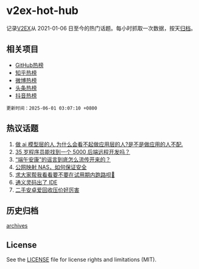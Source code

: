 # v2ex-hot-hub

 记录[V2EX](https://www.v2ex.com/)从 2021-01-06 日至今的热门话题。每小时抓取一次数据，按天[归档](archives)。
 
 ## 相关项目

- [GitHub热榜](https://github.com/snaildev/github-hot-hub)
- [知乎热榜](https://github.com/snaildev/zhihu-hot-hub)
- [微博热榜](https://github.com/snaildev/weibo-hot-hub)
- [头条热榜](https://github.com/snaildev/toutiao-hot-hub)
- [抖音热榜](https://github.com/snaildev/douyin-hot-hub)


 `更新时间：2025-06-01 03:07:10 +0800`

## 热议话题

1. [做 ai 模型层的人,为什么会看不起做应用层的人?是不是做应用的人不配.](https://www.v2ex.com/t/1135615)
1. [35 岁程序员能找到一个 5000 后端远程开发吗？](https://www.v2ex.com/t/1135648)
1. [“端午安康”的谣言到底怎么流传开来的？](https://www.v2ex.com/t/1135590)
1. [公网映射 NAS，如何保证安全](https://www.v2ex.com/t/1135582)
1. [求大家帮我看看要不要在试用期内跑路呗🙇‍](https://www.v2ex.com/t/1135595)
1. [通义灵码出了 IDE](https://www.v2ex.com/t/1135587)
1. [二手安卓爱回收压价好厉害](https://www.v2ex.com/t/1135591)

## 历史归档

[archives](archives)

## License

See the [LICENSE](LICENSE) file for license rights and limitations (MIT).
